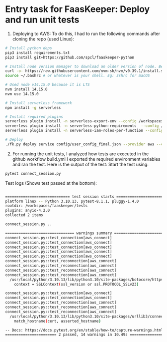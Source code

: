 # Entry task for FaasKeeper: Deploy and run unit tests

1. Deploying to AWS: To do this, I had to run the following commands after cloning the repo (used Linux):
```bash
# Install python deps
pip3 install requirements.txt
pip3 install git+https://github.com/spcl/faaskeeper-python

# Install node version manager to download an older version of node. Because the README mentions node <= 15.4.0 will work
curl -o- https://raw.githubusercontent.com/nvm-sh/nvm/v0.39.1/install.sh | bash
source ~/.bashrc # or whatever is your shell. Eg: zshrc for macOS

# Used node v14.15.0 because it is LTS
nvm install 14.15.0
nvm use 14.15.0

# Install serverless framework
npm install -g serverless

# Install required plugins
serverless plugin install -n serverless-export-env --config /workspaces/faaskeeper/aws.yml
serverless plugin install -n serverless-python-requirements  --config /workspaces/faaskeeper/aws.yml
serverless plugin install -n serverless-iam-roles-per-function --config /workspaces/faaskeeper/aws.yml

# Deploy
./fk.py deploy service config/user_config_final.json --provider aws --config config/user_config.json
```
2. For running the unit tests, I analyzed how tests are executed in the github workflow build.yml
I exported the required environment variables and ran the test.
Here is the output of the test:
Start the test using:
```bash
pytest connect_session.py
```

Test logs (Shows test passed at the bottom):
```bash

============================= test session starts ==============================
platform linux -- Python 3.10.13, pytest-8.1.1, pluggy-1.4.0
rootdir: /workspaces/faaskeeper/tests
plugins: anyio-4.2.0
collected 2 items

connect_session.py ..                                                    [100%]

=============================== warnings summary ===============================
connect_session.py::test_connection[aws_connect]
connect_session.py::test_connection[aws_connect]
connect_session.py::test_connection[aws_connect]
connect_session.py::test_connection[aws_connect]
connect_session.py::test_connection[aws_connect]
connect_session.py::test_reconnection[aws_connect]
connect_session.py::test_reconnection[aws_connect]
connect_session.py::test_reconnection[aws_connect]
connect_session.py::test_reconnection[aws_connect]
  /usr/local/python/3.10.13/lib/python3.10/site-packages/botocore/httpsession.py:57: DeprecationWarning: ssl.PROTOCOL_TLS is deprecated
    context = SSLContext(ssl_version or ssl.PROTOCOL_SSLv23)

connect_session.py::test_connection[aws_connect]
connect_session.py::test_connection[aws_connect]
connect_session.py::test_reconnection[aws_connect]
connect_session.py::test_reconnection[aws_connect]
connect_session.py::test_reconnection[aws_connect]
  /usr/local/python/3.10.13/lib/python3.10/site-packages/urllib3/connection.py:407: DeprecationWarning: ssl.match_hostname() is deprecated
    match_hostname(cert, asserted_hostname)

-- Docs: https://docs.pytest.org/en/stable/how-to/capture-warnings.html
======================= 2 passed, 14 warnings in 10.49s ========================
```
